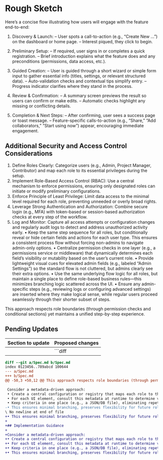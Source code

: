 # Rough Sketch
Here’s a concise flow illustrating how users will engage with the feature end-to-end:

1. Discovery & Launch:
   – User spots a call-to-action (e.g., “Create New …”) on the dashboard or home page.
   – Interest piqued, they click to begin.

2. Preliminary Setup:
   – If required, user signs in or completes a quick registration.
   – Brief introduction explains what the feature does and any preconditions (permissions, data access, etc.).

3. Guided Creation:
   – User is guided through a short wizard or simple form input to gather essential info (titles, settings, or relevant structured data).
   – Auto-validation checks and contextual tips simplify entry.
   – Progress indicator clarifies where they stand in the process.

4. Review & Confirmation:
   – A summary screen previews the result so users can confirm or make edits.
   – Automatic checks highlight any missing or conflicting details.

5. Completion & Next Steps:
   – After confirming, user sees a success page or toast message.
   – Feature-specific calls-to-action (e.g., “Share,” “Add collaborators,” “Start using now”) appear, encouraging immediate engagement.
## Additional Security and Access Control Considerations

1. Define Roles Clearly: Categorize users (e.g., Admin, Project Manager, Contributor) and map each role to its essential privileges during the setup.
2. Implement Role-Based Access Control (RBAC): Use a central mechanism to enforce permissions, ensuring only designated roles can initiate or modify preliminary configurations.
3. Enforce Principle of Least Privilege: Limit data access to the minimal level required for each role, preventing unneeded or overly broad rights.
4. Leverage Strong Authentication and Authorization: Combine secure login (e.g., MFA) with token-based or session-based authorization checks at every step of the workflow.
5. Log and Monitor: Capture all access attempts or configuration changes and regularly audit logs to detect and address unauthorized activity early.
• Keep the same step sequence for all roles, but conditionally reveal or hide certain fields and actions for each user type. This ensures a consistent process flow without forcing non-admins to navigate admin-only options.
• Centralize permission checks in one layer (e.g., a permissions service or middleware) that dynamically determines each field’s visibility or mutability based on the user’s current role.
• Provide lightweight visual cues for elevated admin fields (e.g., labeled “Admin Settings”) so the standard flow is not cluttered, but admins clearly see their extra options.
• Use the same underlying flow logic for all roles, but maintain a single place to define role-based business rules—this minimizes branching logic scattered across the UI.
• Ensure any admin-specific steps (e.g., reviewing logs or configuring advanced settings) are inserted where they make logical sense, while regular users proceed seamlessly through their shorter subset of steps.

This approach respects role boundaries (through permission checks and conditional sections) yet maintains a unified step-by-step experience.

## Pending Updates

| Section to update | Proposed changes |
| --- | --- |
|  | ```diff
```diff
diff --git a/Spec.md b/Spec.md
index 0123456..789abcd 100644
--- a/Spec.md
+++ b/Spec.md
@@ -50,3 +50,12 @@ This approach respects role boundaries (through permission checks and conditional sections) yet maintains a unified step-by-step experience.
 
 Consider a metadata-driven approach:  
 • Create a central configuration or registry that maps each role to the components, fields, or actions it can see and perform.  
 • For each UI element, consult this metadata at runtime to determine visibility and enablement.  
 • Keep criteria in one place (e.g., a JSON/DB file), eliminating repetitive if-else blocks across the codebase.  
-• This ensures minimal branching, preserves flexibility for future role additions, and localizes the role-based logic for easy maintenance.
\ No newline at end of file
+• This ensures minimal branching, preserves flexibility for future role additions, and localizes the role-based logic for easy maintenance.
+
+## Implementation Guidance
+
+Consider a metadata-driven approach:
+• Create a central configuration or registry that maps each role to the components, fields, or actions it can see and perform.
+• For each UI element, consult this metadata at runtime to determine visibility and enablement.
+• Keep criteria in one place (e.g., a JSON/DB file), eliminating repetitive if-else blocks across the codebase.
+• This ensures minimal branching, preserves flexibility for future role additions, and localizes the role-based logic for easy maintenance.
```
``` |

